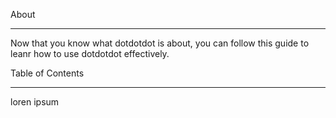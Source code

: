 <p>About</p>
<hr/>
Now that you know what dotdotdot is about, you can follow this guide to leanr how to use dotdotdot effectively.

<p>Table of Contents</p>
<hr/>


loren ipsum

